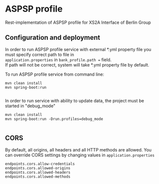 # ASPSP profile

Rest-implementation of ASPSP profile for XS2A Interface of Berlin Group

## Configuration and deployment

In order to run ASPSP profile service with external *.yml property file you must specify correct path to file in  
`application.properties` in `bank_profile.path =` field.  
If path will not be correct, system will take *.yml property file by default.

To run ASPSP profile service from command line:

```
mvn clean install 
mvn spring-boot:run
 
```
In order to run service with ability to update data, the project must be started in "debug_mode"

```
mvn clean install 
mvn spring-boot:run -Drun.profiles=debug_mode
 
```
## CORS
By default, all origins, all headers and all HTTP methods are allowed.
You can override CORS settings by changing values in `application.properties`
```
endpoints.cors.allow-credentials
endpoints.cors.allowed-origins
endpoints.cors.allowed-headers
endpoints.cors.allowed-methods
```


